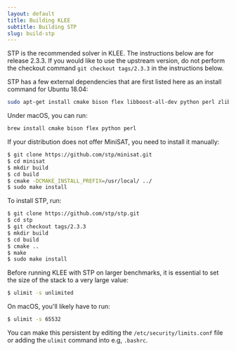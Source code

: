 ```yaml
---
layout: default
title: Building KLEE
subtitle: Building STP
slug: build-stp
---
```


STP is the recommended solver in KLEE.  The instructions below are for release 2.3.3. If you would like to use the upstream version, do not perform the checkout command `git checkout tags/2.3.3` in the instructions below.

STP has a few external dependencies that are first listed here as an install command for Ubuntu 18.04:  

```bash
sudo apt-get install cmake bison flex libboost-all-dev python perl zlib1g-dev minisat
```

Under macOS, you can run:

```bash
brew install cmake bison flex python perl
```

If your distribution does not offer MiniSAT, you need to install it manually:

```bash
$ git clone https://github.com/stp/minisat.git
$ cd minisat
$ mkdir build
$ cd build
$ cmake -DCMAKE_INSTALL_PREFIX=/usr/local/ ../
$ sudo make install
```

To install STP, run:  

```bash
$ git clone https://github.com/stp/stp.git
$ cd stp
$ git checkout tags/2.3.3
$ mkdir build
$ cd build
$ cmake ..
$ make
$ sudo make install
```
Before running KLEE with STP on larger benchmarks, it is essential to
set the size of the stack to a very large value:

```bash
$ ulimit -s unlimited
```

On macOS, you'll likely have to run:
```bash
$ ulimit -s 65532
```


You can make this persistent by editing the
`/etc/security/limits.conf` file or adding the `ulimit` command into
e.g, `.bashrc`.

<br/><br/>  
